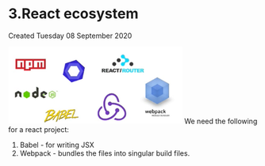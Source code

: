 # 3.React ecosystem
Created Tuesday 08 September 2020

![](../../../assets/3_React_ecosystem-image-1-fbdbae48.png)
We need the following for a react project:

1. Babel - for writing JSX
2. Webpack - bundles the files into singular build files.


